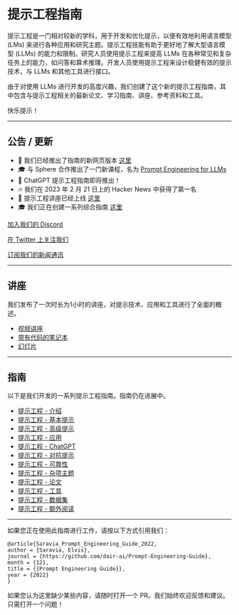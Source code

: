 # 提示工程指南

提示工程是一门相对较新的学科，用于开发和优化提示，以便有效地利用语言模型 (LMs) 来进行各种应用和研究主题。提示工程技能有助于更好地了解大型语言模型 (LLMs) 的能力和限制。研究人员使用提示工程来提高 LLMs 在各种常见和复杂任务上的能力，如问答和算术推理。开发人员使用提示工程来设计稳健有效的提示技术，与 LLMs 和其他工具进行接口。

由于对使用 LLMs 进行开发的高度兴趣，我们创建了这个新的提示工程指南，其中包含与提示工程相关的最新论文、学习指南、讲座、参考资料和工具。

快乐提示！

---
## 公告 / 更新

-   🎉 我们已经推出了指南的新网页版本 [这里](https://www.promptingguide.ai/)
-   🎓 与 Sphere 合作推出了一门新课程，名为 [Prompt Engineering for LLMs](https://www.getsphere.com/cohorts/prompt-engineering-for-llms?source=github)
-   💬 ChatGPT 提示工程指南即将推出！
-   🔥 我们在 2023 年 2 月 21 日上的 Hacker News 中获得了第一名
-   🎉 提示工程讲座已经上线 [这里](https://youtu.be/dOxUroR57xs)
-   🎓 我们正在创建一系列综合指南 [这里](#guides)

[加入我们的 Discord](https://discord.gg/SKgkVT8BGJ)

[在 Twitter 上关注我们](https://twitter.com/dair_ai)

[订阅我们的新闻通讯](https://nlpnews.substack.com/)


---
## 讲座

我们发布了一次时长为1小时的讲座，对提示技术、应用和工具进行了全面的概述。

-   [视频讲座](https://youtu.be/dOxUroR57xs)
-   [带有代码的笔记本](https://github.com/dair-ai/Prompt-Engineering-Guide/blob/main/notebooks/pe-lecture.ipynb)
-   [幻灯片](https://github.com/dair-ai/Prompt-Engineering-Guide/blob/main/lecture/Prompt-Engineering-Lecture-Elvis.pdf)

---

## 指南

以下是我们开发的一系列提示工程指南。指南仍在进展中。

-   [提示工程 - 介绍](/guides/prompts-intro.md)
-   [提示工程 - 基本提示](/guides/prompts-basic-usage.md)
-   [提示工程 - 高级提示](/guides/prompts-advanced-usage.md)
-   [提示工程 - 应用](/guides/prompts-applications.md)
-   [提示工程 - ChatGPT](/guides/prompts-chatgpt.md)
-   [提示工程 - 对抗提示](/guides/prompts-adversarial.md)
-   [提示工程 - 可靠性](/guides/prompts-reliability.md)
-   [提示工程 - 杂项主题](/guides/prompts-miscellaneous.md)
-   [提示工程 - 论文](/pages/papers.mdx)
-   [提示工程 - 工具](/pages/tools.mdx)
-   [提示工程 - 数据集](/pages/datasets.mdx)
-   [提示工程 - 额外阅读](/pages/readings.mdx)

---
如果您正在使用此指南进行工作，请按以下方式引用我们：

```
@article{Saravia_Prompt_Engineering_Guide_2022,
author = {Saravia, Elvis},
journal = {https://github.com/dair-ai/Prompt-Engineering-Guide},
month = {12},
title = {{Prompt Engineering Guide}},
year = {2022}
}
```

如果您认为这里缺少某些内容，请随时打开一个 PR。我们始终欢迎反馈和建议。只需打开一个问题！
